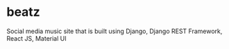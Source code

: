 # beatz
Social media music site that is built using Django, Django REST Framework, React JS, Material UI 
